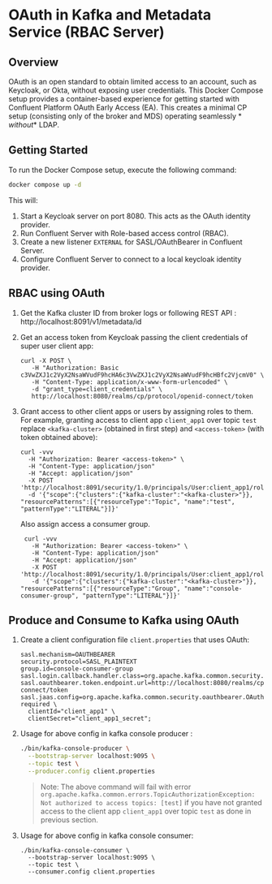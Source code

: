 # OAuth in Kafka and Metadata Service (RBAC Server)

## Overview

OAuth is an open standard to obtain limited access to an account, such as Keycloak, or Okta, without
exposing user credentials.
This Docker Compose setup provides a container-based experience for getting started with Confluent
Platform OAuth Early Access (EA).
This creates a minimal CP setup (consisting only of the broker and MDS) operating seamlessly *
*without** LDAP.

## Getting Started

To run the Docker Compose setup, execute the following command:

```bash
docker compose up -d
```

This will:

1. Start a Keycloak server on port 8080. This acts as the OAuth identity provider.
2. Run Confluent Server with Role-based access control (RBAC).
3. Create a new listener `EXTERNAL` for SASL/OAuthBearer in Confluent Server.
4. Configure Confluent Server to connect to a local keycloak identity provider.

## RBAC using OAuth

1. Get the Kafka cluster ID from broker logs or following REST
   API : http://localhost:8091/v1/metadata/id

2. Get an access token from Keycloak passing the client credentials of super user client app:

    ```shell
    curl -X POST \
       -H "Authorization: Basic c3VwZXJ1c2VyX2NsaWVudF9hcHA6c3VwZXJ1c2VyX2NsaWVudF9hcHBfc2VjcmV0" \
       -H "Content-Type: application/x-www-form-urlencoded" \
       -d "grant_type=client_credentials" \
       http://localhost:8080/realms/cp/protocol/openid-connect/token
    ```

3. Grant access to other client apps or users by assigning roles to them.
   For example, granting access to client app `client_app1` over topic `test` replace `<kafka-cluster>` (obtained in first step) and `<access-token>` (with token obtained above):

    ```shell
    curl -vvv
      -H "Authorization: Bearer <access-token>" \
      -H "Content-Type: application/json"
      -H "Accept: application/json"
      -X POST 'http://localhost:8091/security/1.0/principals/User:client_app1/roles/ResourceOwner/bindings'
      -d '{"scope":{"clusters":{"kafka-cluster":"<kafka-cluster>"}}, "resourcePatterns":[{"resourceType":"Topic", "name":"test", "patternType":"LITERAL"}]}'
    ```

   Also assign access a consumer group.
   ```shell
    curl -vvv
      -H "Authorization: Bearer <access-token>" \
      -H "Content-Type: application/json"
      -H "Accept: application/json"
      -X POST 'http://localhost:8091/security/1.0/principals/User:client_app1/roles/ResourceOwner/bindings'
      -d '{"scope":{"clusters":{"kafka-cluster":"<kafka-cluster>"}}, "resourcePatterns":[{"resourceType":"Group", "name":"console-consumer-group", "patternType":"LITERAL"}]}'
    ```

## Produce and Consume to Kafka using OAuth

1. Create a client configuration file `client.properties` that uses OAuth:

    ```properties
    sasl.mechanism=OAUTHBEARER
    security.protocol=SASL_PLAINTEXT
    group.id=console-consumer-group
    sasl.login.callback.handler.class=org.apache.kafka.common.security.oauthbearer.secured.OAuthBearerLoginCallbackHandler
    sasl.oauthbearer.token.endpoint.url=http://localhost:8080/realms/cp/protocol/openid-connect/token
    sasl.jaas.config=org.apache.kafka.common.security.oauthbearer.OAuthBearerLoginModule required \
      clientId="client_app1" \
      clientSecret="client_app1_secret";
    ```

2. Usage for above config in kafka console producer :
   ```bash
   ./bin/kafka-console-producer \
     --bootstrap-server localhost:9095 \
     --topic test \
     --producer.config client.properties
   ```
   > Note: The above command will fail with error ```org.apache.kafka.common.errors.TopicAuthorizationException: Not authorized to access topics: [test]``` if you have not granted access to the client app `client_app1` over topic `test` as done in previous section.

3. Usage for above config in kafka console consumer:
   ```shell
   ./bin/kafka-console-consumer \
     --bootstrap-server localhost:9095 \
     --topic test \
     --consumer.config client.properties
   ```
